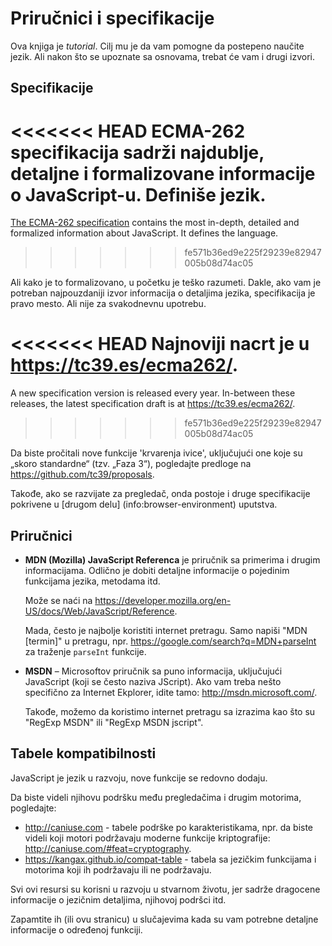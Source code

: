
# Priručnici i specifikacije

Ova knjiga je *tutorial*. Cilj mu je da vam pomogne da postepeno naučite jezik. Ali nakon što se upoznate sa osnovama, trebat će vam i drugi izvori.

## Specifikacije

<<<<<<< HEAD
**ECMA-262 specifikacija** sadrži najdublje, detaljne i formalizovane informacije o JavaScript-u. Definiše jezik.
=======
[The ECMA-262 specification](https://www.ecma-international.org/publications/standards/Ecma-262.htm) contains the most in-depth, detailed and formalized information about JavaScript. It defines the language.
>>>>>>> fe571b36ed9e225f29239e82947005b08d74ac05

Ali kako je to formalizovano, u početku je teško razumeti. Dakle, ako vam je potreban najpouzdaniji izvor informacija o detaljima jezika, specifikacija je pravo mesto. Ali nije za svakodnevnu upotrebu.

<<<<<<< HEAD
Najnoviji nacrt je u <https://tc39.es/ecma262/>.
=======
A new specification version is released every year. In-between these releases, the latest specification draft is at <https://tc39.es/ecma262/>.
>>>>>>> fe571b36ed9e225f29239e82947005b08d74ac05

Da biste pročitali nove funkcije 'krvarenja ivice', uključujući one koje su „skoro standardne“ (tzv. „Faza 3“), pogledajte predloge na <https://github.com/tc39/proposals>.

Takođe, ako se razvijate za pregledač, onda postoje i druge specifikacije pokrivene u [drugom delu] (info:browser-environment) uputstva.

## Priručnici

- **MDN (Mozilla) JavaScript Referenca** je priručnik sa primerima i drugim informacijama. Odlično je dobiti detaljne informacije o pojedinim funkcijama jezika, metodama itd.

    Može se naći na <https://developer.mozilla.org/en-US/docs/Web/JavaScript/Reference>.

    Mada, često je najbolje koristiti internet pretragu. Samo napiši "MDN [termin]" u pretragu, npr. <https://google.com/search?q=MDN+parseInt> za traženje `parseInt` funkcije.


- **MSDN** – Microsoftov priručnik sa puno informacija, uključujući JavaScript (koji se često naziva JScript). Ako vam treba nešto specifično za Internet Ekplorer, idite tamo: <http://msdn.microsoft.com/>.

    Takođe, možemo da koristimo internet pretragu sa izrazima kao što su "RegExp MSDN" ili "RegExp MSDN jscript".

## Tabele kompatibilnosti

JavaScript je jezik u razvoju, nove funkcije se redovno dodaju.

Da biste videli njihovu podršku među pregledačima i drugim motorima, pogledajte:

- <http://caniuse.com> - tabele podrške po karakteristikama, npr. da biste videli koji motori podržavaju moderne funkcije kriptografije: <http://caniuse.com/#feat=cryptography>.
- <https://kangax.github.io/compat-table> - tabela sa jezičkim funkcijama i motorima koji ih podržavaju ili ne podržavaju.

Svi ovi resursi su korisni u razvoju u stvarnom životu, jer sadrže dragocene informacije o jezičnim detaljima, njihovoj podršci itd.

Zapamtite ih (ili ovu stranicu) u slučajevima kada su vam potrebne detaljne informacije o određenoj funkciji.
